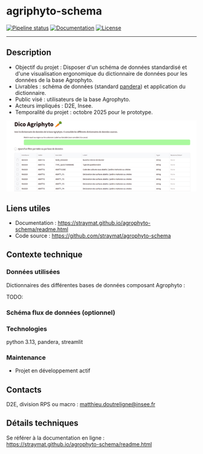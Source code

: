# agriphyto-schema

[![Pipeline status](https://github.com/straymat/agrophyto-schema/actions/workflows/ci.yml/badge.svg)](https://github.com/straymat/agrophyto-schema/actions)
[![Documentation](https://img.shields.io/badge/docs-latest-blue.svg)](https://straymat.github.io/agrophyto-schema/readme.html)
[![License](https://img.shields.io/gitlab/license/strayMat/agriphyto-schema)](https://gitlab.com/strayMat/agriphyto-schema/-/blob/main/LICENSE)

---

## Description

- Objectif du projet : Disposer d'un schéma de données standardisé et d'une visualisation ergonomique du dictionnaire de données pour les données de la base Agrophyto.
- Livrables : schéma de données (standard [pandera](https://pandera.readthedocs.io/en/stable/)) et application du dictionnaire.
- Public visé : utilisateurs de la base Agrophyto.
- Acteurs impliqués : D2E, Insee.
- Temporalité du projet : octobre 2025 pour le prototype. 

![Aperçu du projet](docs/source/_static/app_capture.png)

## Liens utiles

- Documentation : https://straymat.github.io/agrophyto-schema/readme.html
- Code source : https://github.com/straymat/agrophyto-schema

## Contexte technique

### Données utilisées

Dictionnaires des différentes bases de données composant Agrophyto :

TODO:

### Schéma flux de données (optionnel)

### Technologies

python 3.13, pandera, streamlit

### Maintenance

- Projet en développement actif

## Contacts

D2E, division RPS ou macro : matthieu.doutreligne@insee.fr

## Détails techniques 

Se référer à la documentation en ligne : https://straymat.github.io/agrophyto-schema/readme.html
